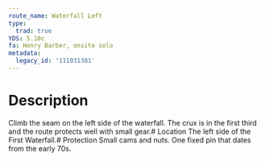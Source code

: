 ```yaml
---
route_name: Waterfall Left
type:
  trad: true
YDS: 5.10c
fa: Henry Barber, onsite solo
metadata:
  legacy_id: '111031381'
---
```

# Description
Climb the seam on the left side of the waterfall. The crux is in the first third and the route protects well with small gear.# Location
The left side of the First Waterfall.# Protection
Small cams and nuts. One fixed pin that dates from the early 70s.